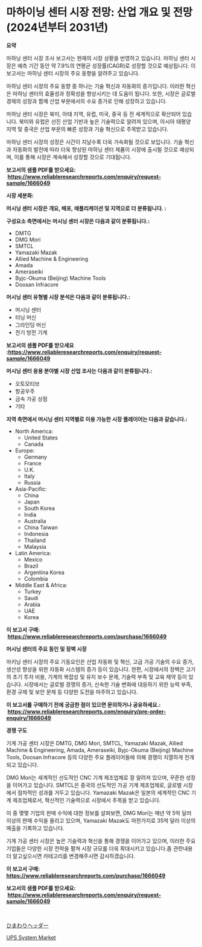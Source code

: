 <p><h1>마하이닝 센터 시장 전망: 산업 개요 및 전망 (2024년부터 2031년)</h1></p><p><strong>요약</strong></p>
<p><p>마하닝 센터 시장 조사 보고서는 현재의 시장 상황을 반영하고 있습니다. 마하닝 센터 시장은 예측 기간 동안 약 7.9%의 연평균 성장률(CAGR)로 성장할 것으로 예상됩니다. 이 보고서는 마하닝 센터 시장의 주요 동향을 알려주고 있습니다.</p><p>마하닝 센터 시장의 주요 동향 중 하나는 기술 혁신과 자동화의 증가입니다. 이러한 혁신은 마하닝 센터의 효율성과 정확성을 향상시키는 데 도움이 됩니다. 또한, 시장은 글로벌 경제의 성장과 함께 산업 부문에서의 수요 증가로 인해 성장하고 있습니다.</p><p>마하닝 센터 시장은 북미, 아태 지역, 유럽, 미국, 중국 등 전 세계적으로 확산되어 있습니다. 북미와 유럽은 선진 산업 기반과 높은 기술력으로 알려져 있으며, 아시아 태평양 지역 및 중국은 산업 부문의 빠른 성장과 기술 혁신으로 주목받고 있습니다.</p><p>마하닝 센터 시장의 성장은 시간이 지날수록 더욱 가속화될 것으로 보입니다. 기술 혁신과 자동화의 발전에 따라 더욱 향상된 마하닝 센터 제품이 시장에 출시될 것으로 예상되며, 이를 통해 시장은 계속해서 성장할 것으로 기대됩니다.</p></p>
<p><strong>보고서의 샘플 PDF를 받으세요: &nbsp;<a href="https://www.reliableresearchreports.com/enquiry/request-sample/1666049">https://www.reliableresearchreports.com/enquiry/request-sample/1666049</a></strong></p>
<p><strong>시장 세분화:</strong></p>
<p><strong> 머시닝 센터 시장은 개요, 배포, 애플리케이션 및 지역으로 더 분류됩니다. :</strong></p>
<p><strong>구성요소 측면에서는 머시닝 센터 시장은 다음과 같이 분류됩니다.:</strong></p>
<p><ul><li>DMTG</li><li>DMG Mori</li><li>SMTCL</li><li>Yamazaki Mazak</li><li>Allied Machine & Engineering</li><li>Amada</li><li>Ameraseiki</li><li>Byjc-Okuma (Beijing) Machine Tools</li><li>Doosan Infracore</li></ul></p>
<p><strong> 머시닝 센터 유형별 시장 분석은 다음과 같이 분류됩니다.:</strong></p>
<p><ul><li>머시닝 센터</li><li>터닝 머신</li><li>그라인딩 머신</li><li>전기 방전 기계</li></ul></p>
<p><strong>보고서의 샘플 PDF를 받으세요 :<a href="https://www.reliableresearchreports.com/enquiry/request-sample/1666049">https://www.reliableresearchreports.com/enquiry/request-sample/1666049</a></strong></p>
<p><strong> 머시닝 센터 응용 분야별 시장 산업 조사는 다음과 같이 분류됩니다.:</strong></p>
<p><ul><li>오토모티브</li><li>항공우주</li><li>금속 가공 상점</li><li>기타</li></ul></p>
<p><strong>지역 측면에서 머시닝 센터 지역별로 이용 가능한 시장 플레이어는 다음과 같습니다.:</strong></p>
<p><ul>
    <li>
        North America:
        <ul>
            <li>United States</li>
            <li>Canada</li>
        </ul>
    </li>
    <li>
        Europe:
        <ul>
            <li>Germany</li>
            <li>France</li>
            <li>U.K.</li>
            <li>Italy</li>
            <li>Russia</li>
        </ul>
    </li>
    <li>
        Asia-Pacific:
        <ul>
            <li>China</li>
            <li>Japan</li>
            <li>South Korea</li>
            <li>India</li>
            <li>Australia</li>
            <li>China Taiwan</li>
            <li>Indonesia</li>
            <li>Thailand</li>
            <li>Malaysia</li>
        </ul>
    </li>
    <li>
        Latin America:
        <ul>
            <li>Mexico</li>
            <li>Brazil</li>
            <li>Argentina Korea</li>
            <li>Colombia</li>
        </ul>
    </li>
    <li>
        Middle East & Africa:
        <ul>
            <li>Turkey</li>
            <li>Saudi</li>
            <li>Arabia</li>
            <li>UAE</li>
            <li>Korea</li>
        </ul>
    </li>
    </ul></p>
<p><strong>이 보고서 구매: &nbsp;<a href="https://www.reliableresearchreports.com/purchase/1666049">https://www.reliableresearchreports.com/purchase/1666049</a></strong></p>
<p><strong>머시닝 센터의 주요 동인 및 장벽 시장</strong></p>
<p><p>마키닝 센터 시장의 주요 기동요인은 산업 자동화 및 혁신, 고급 가공 기술의 수요 증가, 생산성 향상을 위한 자동화 시스템의 증가 등이 있습니다. 한편, 시장에서의 장벽은 고가의 초기 투자 비용, 기계의 복잡성 및 유지 보수 문제, 기술력 부족 및 교육 제약 등이 있습니다. 시장에서는 글로벌 경쟁의 증가, 신속한 기술 변화에 대응하기 위한 능력 부족, 환경 규제 및 보안 문제 등 다양한 도전을 마주하고 있습니다.</p></p>
<p><strong>이 보고서를 구매하기 전에 궁금한 점이 있으면 문의하거나 공유하세요.: &nbsp;<a href="https://www.reliableresearchreports.com/enquiry/pre-order-enquiry/1666049">https://www.reliableresearchreports.com/enquiry/pre-order-enquiry/1666049</a></strong></p>
<p><strong>경쟁 구도</strong></p>
<p><p>기계 가공 센터 시장은 DMTG, DMG Mori, SMTCL, Yamazaki Mazak, Allied Machine & Engineering, Amada, Ameraseiki, Byjc-Okuma (Beijing) Machine Tools, Doosan Infracore 등의 다양한 주요 플레이어들에 의해 경쟁이 치열하게 전개되고 있습니다.</p><p>DMG Mori는 세계적인 선도적인 CNC 기계 제조업체로 잘 알려져 있으며, 꾸준한 성장을 이어가고 있습니다. SMTCL은 중국의 선도적인 가공 기계 제조업체로, 글로벌 시장에서 점차적인 성과를 거두고 있습니다. Yamazaki Mazak은 일본의 세계적인 CNC 기계 제조업체로서, 혁신적인 기술력으로 시장에서 주목을 받고 있습니다.</p><p>이 중 몇몇 기업의 판매 수익에 대한 정보를 살펴보면, DMG Mori는 매년 약 5억 달러 이상의 판매 수익을 올리고 있으며, Yamazaki Mazak도 마찬가지로 35억 달러 이상의 매출을 기록하고 있습니다.</p><p>기계 가공 센터 시장은 높은 기술력과 혁신을 통해 경쟁을 이어가고 있으며, 이러한 주요 기업들은 다양한 시장 전략을 펼쳐 시장 규모를 더욱 확대시키고 있습니다.좀 관련내용더 알고싶으시면 카테고리를 변경해주시면 감사하겠습니다. </p></p>
<p><strong>이 보고서 구매: &nbsp; <a href="https://www.reliableresearchreports.com/purchase/1666049">https://www.reliableresearchreports.com/purchase/1666049</a></strong></p>
<p><strong>보고서의 샘플 PDF를 받으세요: &nbsp;<a href="https://www.reliableresearchreports.com/enquiry/request-sample/1666049">https://www.reliableresearchreports.com/enquiry/request-sample/1666049</a></strong><strong></strong></p>
<p>&nbsp;</p>
<p><p><a href="https://medium.com/@nicholas.ellison0076890/%E3%81%B2%E3%81%BE%E3%82%8F%E3%82%8A%E3%83%98%E3%83%83%E3%83%80%E3%83%BC%E5%B8%82%E5%A0%B4-%E5%B8%82%E5%A0%B4%E3%82%B7%E3%82%A7%E3%82%A2-%E5%B8%82%E5%A0%B4%E3%83%88%E3%83%AC%E3%83%B3%E3%83%89-%E3%81%8A%E3%82%88%E3%81%B3%E5%B0%86%E6%9D%A5%E3%81%AE%E6%88%90%E9%95%B7%E3%81%AE%E6%8E%A2%E6%B1%82-b8c9c14895fe">ひまわりヘッダー</a></p><p><a href="https://github.com/PeterParrish5/Market-Research-Report-List-4/blob/main/ups-system-market.md">UPS System Market</a></p></p>